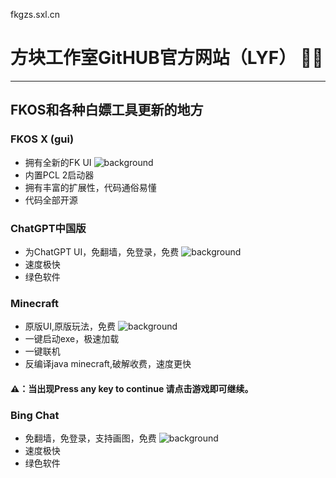fkgzs.sxl.cn

# 方块工作室GitHUB官方网站（LYF） 🎉🎉
---
## FKOS和各种白嫖工具更新的地方

### FKOS X (gui)
- 拥有全新的FK UI
![background](http://onlinegit.com/static/upload/img/2023/05/ebd85b9d-e264-41ed-871c-058a4cfadf0805046.png)
- 内置PCL 2启动器
- 拥有丰富的扩展性，代码通俗易懂
- 代码全部开源
### ChatGPT中国版
- 为ChatGPT UI，免翻墙，免登录，免费
![background](http://onlinegit.com/static/upload/img/2023/05/501a82b2-531e-4428-879d-6b75b7df0be305046.png)
- 速度极快
- 绿色软件 
### Minecraft
- 原版UI,原版玩法，免费
![background](http://onlinegit.com/static/upload/img/2023/05/923f7e36-f790-4d27-a67d-f60ae76e5b2005046.png)
- 一键启动exe，极速加载
- 一键联机
- 反编译java minecraft,破解收费，速度更快
#### ⚠：当出现Press any key to continue 请点击游戏即可继续。
### Bing Chat
- 免翻墙，免登录，支持画图，免费
![background](http://onlinegit.com/static/upload/img/2023/05/c28596f2-966d-474f-8452-ef12a232df9305046.png)
- 速度极快
- 绿色软件 
